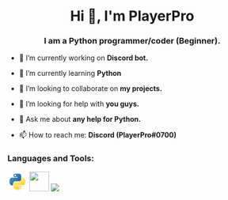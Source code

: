 <h1 align="center">Hi 👋, I'm PlayerPro</h1>
<h3 align="center">I am a Python programmer/coder (Beginner).</h3>



- 🔭 I’m currently working on **Discord bot.**

- 🌱 I’m currently learning **Python**

- 👯 I’m looking to collaborate on **my projects.**

- 🤝 I’m looking for help with **you guys.**

- 💬 Ask me about **any help for Python.**

- 📫 How to reach me: **Discord (PlayerPro#0700)**


<h3 align="left">Languages and Tools:</h3>
<img src="https://raw.githubusercontent.com/devicons/devicon/master/icons/python/python-original.svg" width="40" height="40"> <img src="https://upload.wikimedia.org/wikipedia/commons/thumb/1/1d/PyCharm_Icon.svg/1200px-PyCharm_Icon.svg.png" height="40" width="40"> 



<img src="https://github-readme-stats.vercel.app/api?username=PlayerPro3&&show_icons=true&title_color=00ffb7&icon_color=ff0000&text_color=70ff7a&bg_color=151515">
